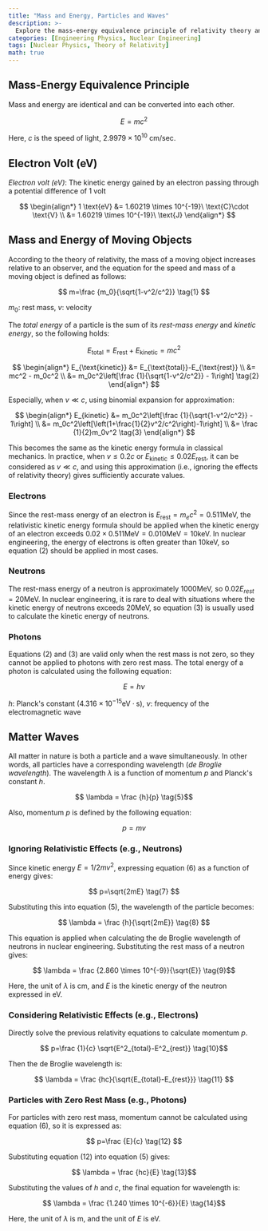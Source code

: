 ```yaml
---
title: "Mass and Energy, Particles and Waves"
description: >-
  Explore the mass-energy equivalence principle of relativity theory and calculate the energy of moving electrons considering relativistic effects.
categories: [Engineering Physics, Nuclear Engineering]
tags: [Nuclear Physics, Theory of Relativity]
math: true
---
```


## Mass-Energy Equivalence Principle
Mass and energy are identical and can be converted into each other.

$$ E=mc^2 $$

Here, $c$ is the speed of light, $2.9979 \times 10^{10}\ \text{cm/sec}$.

## Electron Volt (eV)
*Electron volt (eV)*: The kinetic energy gained by an electron passing through a potential difference of 1 volt

$$
\begin{align*} 
1 \text{eV} &= 1.60219 \times 10^{-19}\ \text{C}\cdot \text{V}
\\ &= 1.60219 \times 10^{-19}\ \text{J}
\end{align*}
$$

## Mass and Energy of Moving Objects
According to the theory of relativity, the mass of a moving object increases relative to an observer, and the equation for the speed and mass of a moving object is defined as follows:

$$ m=\frac {m_0}{\sqrt{1-v^2/c^2}} \tag{1} $$

$m_0$: rest mass, $v$: velocity

The *total energy* of a particle is the sum of its *rest-mass energy* and *kinetic energy*, so the following holds:

$$ E_{\text{total}} = E_{\text{rest}}+E_{\text{kinetic}} = mc^2$$

$$
\begin{align*}
E_{\text{kinetic}} &= E_{\text{total}}-E_{\text{rest}}
\\ &= mc^2 - m_0c^2
\\ &= m_0c^2\left[\frac {1}{\sqrt{1-v^2/c^2}} - 1\right] \tag{2}
\end{align*}
$$

Especially, when $v\ll c$, using binomial expansion for approximation:

$$
\begin{align*}
E_{kinetic} &= m_0c^2\left[\frac {1}{\sqrt{1-v^2/c^2}} - 1\right]
\\ &= m_0c^2\left[\left(1+\frac{1}{2}v^2/c^2\right)-1\right]
\\ &= \frac {1}{2}m_0v^2 \tag{3}
\end{align*}
$$

This becomes the same as the kinetic energy formula in classical mechanics. In practice, when $v\leq 0.2c$ or $E_{\text{kinetic}} \leq 0.02E_{\text{rest}}$, it can be considered as $v\ll c$, and using this approximation (i.e., ignoring the effects of relativity theory) gives sufficiently accurate values.

### Electrons
Since the rest-mass energy of an electron is $E_{\text{rest}}=m_ec^2=0.511 \text{MeV}$, the relativistic kinetic energy formula should be applied when the kinetic energy of an electron exceeds $0.02\times 0.511 \text{MeV}=0.010 \text{MeV}=10 \text{keV}$. In nuclear engineering, the energy of electrons is often greater than 10keV, so equation (2) should be applied in most cases.

### Neutrons
The rest-mass energy of a neutron is approximately 1000MeV, so $0.02E_{rest}=20\text{MeV}$. In nuclear engineering, it is rare to deal with situations where the kinetic energy of neutrons exceeds 20MeV, so equation (3) is usually used to calculate the kinetic energy of neutrons.

### Photons
Equations (2) and (3) are valid only when the rest mass is not zero, so they cannot be applied to photons with zero rest mass. The total energy of a photon is calculated using the following equation:

$$ E = h\nu \tag{4} $$

$h$: Planck's constant ($4.316 \times 10^{-15} \text{eV}\cdot\text{s}$), $\nu$: frequency of the electromagnetic wave

## Matter Waves
All matter in nature is both a particle and a wave simultaneously. In other words, all particles have a corresponding wavelength (*de Broglie wavelength*). The wavelength $\lambda$ is a function of momentum $p$ and Planck's constant $h$.

$$ \lambda = \frac {h}{p} \tag{5}$$

Also, momentum $p$ is defined by the following equation:

$$ p = mv \tag{6} $$

### Ignoring Relativistic Effects (e.g., Neutrons)
Since kinetic energy $E=1/2 mv^2$, expressing equation (6) as a function of energy gives:

$$ p=\sqrt{2mE} \tag{7} $$

Substituting this into equation (5), the wavelength of the particle becomes:

$$ \lambda = \frac {h}{\sqrt{2mE}} \tag{8} $$

This equation is applied when calculating the de Broglie wavelength of neutrons in nuclear engineering. Substituting the rest mass of a neutron gives:

$$ \lambda = \frac {2.860 \times 10^{-9}}{\sqrt{E}} \tag{9}$$

Here, the unit of $\lambda$ is cm, and $E$ is the kinetic energy of the neutron expressed in eV.

### Considering Relativistic Effects (e.g., Electrons)
Directly solve the previous relativity equations to calculate momentum $p$.

$$ p=\frac {1}{c} \sqrt{E^2_{total}-E^2_{rest}} \tag{10}$$

Then the de Broglie wavelength is:

$$ \lambda = \frac {hc}{\sqrt{E_{total}-E_{rest}}} \tag{11} $$

### Particles with Zero Rest Mass (e.g., Photons)
For particles with zero rest mass, momentum cannot be calculated using equation (6), so it is expressed as:

$$ p=\frac {E}{c} \tag{12} $$

Substituting equation (12) into equation (5) gives:

$$ \lambda = \frac {hc}{E} \tag{13}$$

Substituting the values of $h$ and $c$, the final equation for wavelength is:

$$ \lambda = \frac {1.240 \times 10^{-6}}{E} \tag{14}$$

Here, the unit of $\lambda$ is m, and the unit of $E$ is eV.
